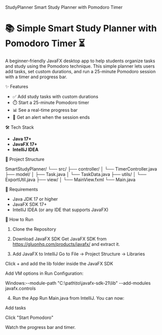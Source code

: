  StudyPlanner
Smart Study Planner with Pomodoro Timer
# 📚 Simple Smart Study Planner with Pomodoro Timer ⏳

A beginner-friendly JavaFX desktop app to help students organize tasks and study using the Pomodoro technique. This simple planner lets users add tasks, set custom durations, and run a 25-minute Pomodoro session with a timer and progress bar.

 ✨ Features

- ✅ Add study tasks with custom durations
- ⏱️ Start a 25-minute Pomodoro timer
- 📊 See a real-time progress bar
- 🔔 Get an alert when the session ends


🛠 Tech Stack

- **Java 17+**
- **JavaFX 17+**
- **IntelliJ IDEA**

 📁 Project Structure

SmartStudyPlanner/
└── src/
    ├── controller/
    │   └── TimerController.java
    ├── model/
    │   ├── Task.java
    │   └── TaskData.java
    ├── utils/
    │   └── ExportUtil.java
    ├── view/
    │   └── MainView.fxml
    └── Main.java



 🧰 Requirements

- Java JDK 17 or higher
- JavaFX SDK 17+
- IntelliJ IDEA (or any IDE that supports JavaFX)


 🚀 How to Run

 1. Clone the Repository
2. Download JavaFX SDK
Get JavaFX SDK from https://gluonhq.com/products/javafx/ and extract it.

3. Add JavaFX to IntelliJ
Go to File → Project Structure → Libraries

Click + and add the lib folder inside the JavaFX SDK

Add VM options in Run Configuration:

Windows:--module-path "C:\path\to\javafx-sdk-21\lib" --add-modules javafx.controls

4. Run the App
Run Main.java from IntelliJ. You can now:

Add tasks

Click "Start Pomodoro"

Watch the progress bar and timer.
